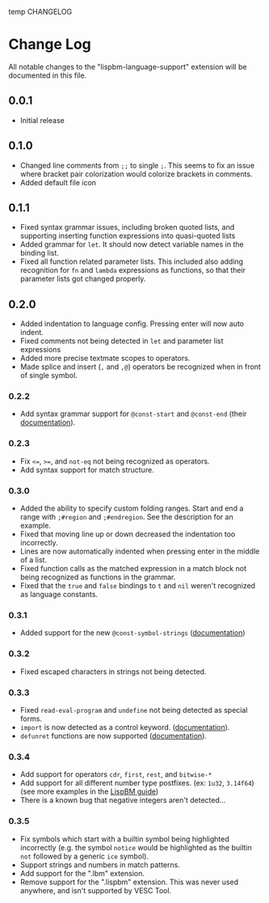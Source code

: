 temp CHANGELOG

# Change Log

All notable changes to the "lispbm-language-support" extension will be documented in this file.

<!-- Check [Keep a Changelog](http://keepachangelog.com/) for recommendations on how to structure this file. -->

## 0.0.1

- Initial release

## 0.1.0

- Changed line comments from `;;` to single `;`. This seems to fix an issue where
  bracket pair colorization would colorize brackets in comments.
- Added default file icon

## 0.1.1

- Fixed syntax grammar issues, including broken quoted lists, and supporting
  inserting function expressions into quasi-quoted lists
- Added grammar for `let`. It should now detect variable names in the binding
  list.
- Fixed all function related parameter lists. This included also adding
  recognition for `fn` and `lambda` expressions as functions, so that their
  parameter lists got changed properly.

## 0.2.0

- Added indentation to language config. Pressing enter will now auto indent.
- Fixed comments not being detected in `let` and parameter list expressions
- Added more precise textmate scopes to operators.
- Made splice and insert (`,` and `,@`) operators be recognized when in front of
  single symbol.

### 0.2.2

- Add syntax grammar support for `@const-start` and `@const-end` (their
  [documentation](https://github.com/vedderb/bldc/blob/master/lispBM/lispBM/doc/lbmref.md#const-start)).

### 0.2.3

- Fix `<=`, `>=`, and `not-eq` not being recognized as operators.
- Add syntax support for match structure.

### 0.3.0

- Added the ability to specify custom folding ranges. Start and end a range with
  `;#region` and `;#endregion`.
  See the description for an example.
- Fixed that moving line up or down decreased the indentation too incorrectly.
- Lines are now automatically indented when pressing enter in the middle of a
  list.
- Fixed function calls as the matched expression in a match block not being
  recognized as functions in the grammar.
- Fixed that the `true` and `false` bindings to `t` and `nil` weren't
  recognized as language constants.

### 0.3.1

- Added support for the new `@const-symbol-strings`
  ([documentation](https://github.com/svenssonjoel/lispBM/blob/master/doc/lbmref.md#const-symbol-strings))

### 0.3.2

- Fixed escaped characters in strings not being detected.

### 0.3.3

- Fixed `read-eval-program` and `undefine` not being detected as special
  forms.
- `import` is now detected as a control keyword. ([documentation](https://github.com/vedderb/bldc/blob/master/lispBM/README.md#import)).
- `defunret` functions are now supported ([documentation](https://github.com/vedderb/bldc/blob/master/lispBM/README.md#defunret)).

### 0.3.4

- Add support for operators `cdr`, `first`, `rest`, and `bitwise-*`
- Add support for all different number type postfixes. (ex: `1u32`, `3.14f64`)
  (see more examples in the [LispBM guide](https://github.com/vedderb/bldc/blob/master/lispBM/lispBM/doc/manual/ch1_introduction.md#values-and-types))
- There is a known bug that negative integers aren't detected...

### 0.3.5

- Fix symbols which start with a builtin symbol being highlighted incorrectly
  (e.g. the symbol `notice` would be highlighted as the builtin `not` followed by a generic `ice` symbol).
- Support strings and numbers in match patterns.
- Add support for the ".lbm" extension.
- Remove support for the ".lispbm" extension. This was never used anywhere, and isn't supported by VESC Tool.
